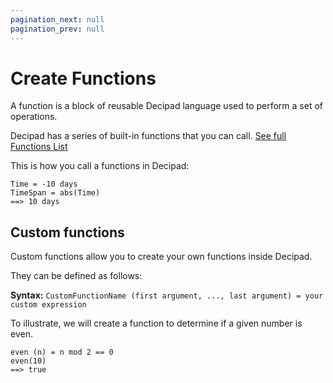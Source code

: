 ```yaml
---
pagination_next: null
pagination_prev: null
---
```


# Create Functions

A function is a block of reusable Decipad language used to perform a set of operations.

Decipad has a series of built-in functions that you can call. [See full Functions List](/functions-list)

This is how you call a functions in Decipad:

```deci live
Time = -10 days
TimeSpan = abs(Time)
==> 10 days
```

## Custom functions

Custom functions allow you to create your own functions inside Decipad.

They can be defined as follows:

**Syntax:** `CustomFunctionName (first argument, ..., last argument) = your custom expression`

To illustrate, we will create a function to determine if a given number is even.

```deci live
even (n) = n mod 2 == 0
even(10)
==> true
```
